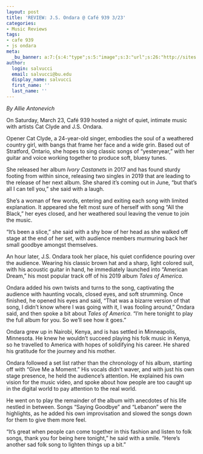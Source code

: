 ```yaml
---
layout: post
title: 'REVIEW: J.S. Ondara @ Café 939 3/23'
categories:
- Music Reviews
tags:
- cafe 939
- js ondara
meta:
  _bu_banner: a:7:{s:4:"type";s:5:"image";s:3:"url";s:26:"http://sites.bu.edu/wtbu/files/2019/03/og.jpg";s:3:"alt";s:0:"";s:7:"post_id";s:4:"4127";s:4:"html";s:0:"";s:8:"position";s:12:"contentWidth";s:7:"caption";s:0:"";}
author:
  login: salvucci
  email: salvucci@bu.edu
  display_name: salvucci
  first_name: ''
  last_name: ''
---
```

_By Allie Antonevich_

On Saturday, March 23, Café 939 hosted a night of quiet, intimate music with artists Cat Clyde and J.S. Ondara.

Opener Cat Clyde, a 24-year-old singer, embodies the soul of a weathered country girl, with bangs that frame her face and a wide grin. Based out of Stratford, Ontario, she hopes to sing classic songs of “yesteryear,” with her guitar and voice working together to produce soft, bluesy tunes.  

She released her album _Ivory Castanets_ in 2017 and has found sturdy footing from within since, releasing two singles in 2019 that are leading to the release of her next album. She shared it’s coming out in June, “but that’s all I can tell you,” she said with a laugh.

She’s a woman of few words, entering and exiting each song with limited explanation. It appeared she felt most sure of herself with song “All the Black,” her eyes closed, and her weathered soul leaving the venue to join the music.

“It’s been a slice,” she said with a shy bow of her head as she walked off stage at the end of her set, with audience members murmuring back her small goodbye amongst themselves.

An hour later, J.S. Ondara took her place, his quiet confidence pouring over the audience. Wearing his classic brown hat and a sharp, light colored suit, with his acoustic guitar in hand, he immediately launched into “American Dream,” his most popular track off of his 2019 album _Tales of America._

Ondara added his own twists and turns to the song, captivating the audience with haunting vocals, closed eyes, and soft strumming. Once finished, he opened his eyes and said, “That was a bizarre version of that song, I didn’t know where I was going with it, I was fooling around,” Ondara said, and then spoke a bit about _Tales of America_. “I’m here tonight to play the full album for you. So we’ll see how it goes.”

Ondara grew up in Nairobi, Kenya, and is has settled in Minneapolis, Minnesota. He knew he wouldn’t succeed playing his folk music in Kenya, so he travelled to America with hopes of solidifying his career. He shared his gratitude for the journey and his mother.

Ondara followed a set list rather than the chronology of his album, starting off with “Give Me a Moment.” His vocals didn’t waver, and with just his own stage presence, he held the audience’s attention. He explained his own vision for the music video, and spoke about how people are too caught up in the digital world to pay attention to the real world.

He went on to play the remainder of the album with anecdotes of his life nestled in between. Songs “Saying Goodbye” and “Lebanon” were the highlights, as he added his own improvisation and slowed the songs down for them to give them more feel.   

“It’s great when people can come together in this fashion and listen to folk songs, thank you for being here tonight,” he said with a smile. “Here’s another sad folk song to lighten things up a bit.”